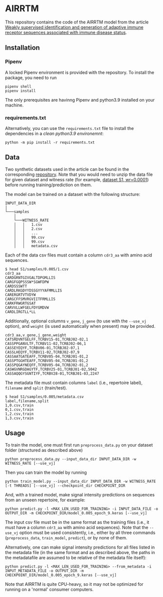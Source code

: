 # AIRRTM


This repository contains the code of the AIRRTM model from the article [Weakly supervised identification and generation of adaptive immune receptor sequences associated with immune disease status](https://www.biorxiv.org/content/10.1101/2023.09.24.558823v1). 

## Installation

### Pipenv
A locked Pipenv environment is provided with the repository.
To install the package, you need to run 
```shell
pipenv shell
pipenv install
```
The only prerequisites are havinng Pipenv and python3.9 installed on your machine.

### requirements.txt
Alternatively, you can use the `requirements.txt` file to install the dependencies in a *clean python3.9 environemnt*:
```shell
python -m pip install -r requirements.txt
```


## Data
Two synthetic datasets used in the article can be found in the corresponding [repository](https://github.com/csi-greifflab/airrtm_data). Note that you would need to unzip the data file for given dataset and witness rate (for example, [dataset S1, wr=0.0001](https://github.com/csi-greifflab/airrtm_data/blob/main/S1/samples/0.0001/data.zip)) before running training/prediction on them.

The model can be trained on a dataset with the following structure:
```
INPUT_DATA_DIR
│
└───samples
    │
    └───WITNESS_RATE
    │   │   1.csv
    │   │   2.csv
    │   │   ...
    │   │   99.csv
    │   │   99.csv
    │   │   metadata.csv
```

Each of the data csv files must contain a column `cdr3_aa` with amino acid sequences.
```
$ head S1/samples/0.005/1.csv
cdr3_aa
CARDGRNTGIVGALTDPGMLLIS
CARGFGQPSSSW*SGWFDPW
CARDSSSWTT
CARDLRKGDYYDSSGYYYAFMMLLIS
CARERGRTVTVDYW
CARGCFFSMVRGVIITFRMLLIS
CARKFRWGRTGSAT
CARVVLLWFGELFDYGMDVW
CARDLIRGTLL*LL
```

Additionally, optional columns `v_gene`, `j_gene` (to use with the `--use_vj` option), and `weight` (is used automatically when present) may be provided. 
```
cdr3_aa,v_gene,j_gene,weight
CATSRDVNTGELFF,TCRBV15-01,TCRBJ02-02,1
CASSPPGANVLTF,TCRBV11-02,TCRBJ02-06,1
CASSEYEQYF,TCRBV06-01,TCRBJ02-07,1
CASSLHEQYF,TCRBV11-02,TCRBJ02-07,9
CASSAATGATEAFF,TCRBV05-04,TCRBJ01-01,2
CASSPTGGHTEAFF,TCRBV05-04,TCRBJ01-01,2
CASSPQGAYNEQFF,TCRBV05-04,TCRBJ02-01,2
CASWGVNRGDAGYTF,TCRBV25-01,TCRBJ01-02,5042
CASSAQQGYSGNTIYF,TCRBV28-01,TCRBJ01-03,2247
```

The metadata file must contain columns `label` (i.e., repertoire label), `filename` and `split` (train/test). 
```
$ head S1/samples/0.005/metadata.csv
label,filename,split
1,0.csv,train
0,1.csv,train
1,2.csv,train
1,3.csv,train
```

## Usage

To train the model, one must first run `preprocess_data.py` on your dataset folder (structured as described above)
```
python preprocess_data.py --input_data_dir INPUT_DATA_DIR -w WITNESS_RATE [--use_vj]
```

Then you can train the model by running
```
python train_model.py --input_data_dir INPUT_DATA_DIR -w WITNESS_RATE [-t THREADS] [--use_vj] --checkpoint_dir CHECKPOINT_DIR
```

And, with a trained model, make signal intensity predictions on sequences from an unseen repertoire, for example:
```
python predict.py -l <MAX_LEN_USED_FOR_TRAINING> -i INPUT_DATA_FILE -o OUTPUT_DIR -m CHECKPOINT_DIR/model_0.005_epoch_9.keras [--use_vj]
```
The input csv file must be in the same format as the training files (i.e., it must have a column `cdr3_aa` with amino acid sequences).
Note that the `--use_vj` option must be used consistently, i.e., either by all three commands (`preprocess_data`, `train_model`, `predict`), or by none of them.

Alternatively, one can make signal intensity predictions for all files listed in the metadata file (in the same format and as described above, the paths in the metadatafile are assumed to be relative of the metadata file itself):
```
python predict.py -l <MAX_LEN_USED_FOR_TRAINING> --from_metadata -i INPUT_METADATA_FILE -o OUTPUT_DIR -m CHECKPOINT_DIR/model_0.005_epoch_9.keras [--use_vj]
```


Note that AIRRTM is quite CPU-heavy, so it may not be optimized for running on a 'normal' consumer computers.
